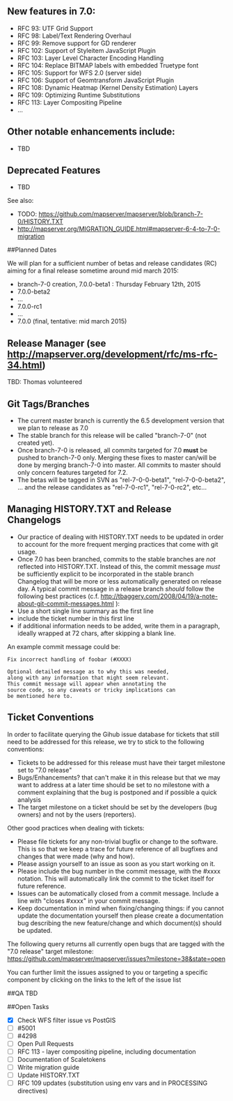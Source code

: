 ## New features in 7.0:
* RFC 93: UTF Grid Support
* RFC 98: Label/Text Rendering Overhaul
* RFC 99: Remove support for GD renderer
* RFC 102: Support of Styleitem JavaScript Plugin
* RFC 103: Layer Level Character Encoding Handling
* RFC 104: Replace BITMAP labels with embedded Truetype font
* RFC 105: Support for WFS 2.0 (server side)
* RFC 106: Support of Geomtransform JavaScript Plugin
* RFC 108: Dynamic Heatmap (Kernel Density Estimation) Layers
* RFC 109: Optimizing Runtime Substitutions
* RFC 113: Layer Compositing Pipeline
* ...

## Other notable enhancements include:
* TBD

## Deprecated Features
* TBD

See also:
* TODO: https://github.com/mapserver/mapserver/blob/branch-7-0/HISTORY.TXT
* http://mapserver.org/MIGRATION_GUIDE.html#mapserver-6-4-to-7-0-migration
                                                                   
##Planned Dates

We will plan for a sufficient number of betas and release candidates (RC) aiming for a final release sometime around mid march 2015:

* branch-7-0 creation, 7.0.0-beta1 : Thursday February 12th, 2015
* 7.0.0-beta2
* ...
* 7.0.0-rc1
* ...
* 7.0.0 (final, tentative: mid march 2015)

## Release Manager (see http://mapserver.org/development/rfc/ms-rfc-34.html) 
TBD: Thomas volunteered
                                                          
## Git Tags/Branches

* The current master branch is currently the 6.5 development version that we plan to release as 7.0
* The stable branch for this release will be called "branch-7-0" (not created yet).
* Once branch-7-0 is released, all commits targeted for 7.0 **must** be pushed to branch-7-0 only. Merging
these fixes to master can/will be done by merging branch-7-0 into master. All commits to master should only concern features targeted for 7.2.
* The betas will be tagged in SVN as "rel-7-0-0-beta1", "rel-7-0-0-beta2", ... and the release candidates as "rel-7-0-rc1", "rel-7-0-rc2", etc...

## Managing HISTORY.TXT and Release Changelogs

* Our practice of dealing with HISTORY.TXT needs to be updated in order to account for the more frequent merging practices that come with git usage.
* Once 7.0 has been branched, commits to the stable branches are *not* reflected into HISTORY.TXT. Instead of this, the commit message *must* be sufficiently explicit to be incorporated in the stable branch Changelog that will be more or less automatically generated on release day. A typical commit message in a release branch *should* follow the following best practices (c.f. http://tbaggery.com/2008/04/19/a-note-about-git-commit-messages.html ):
 * Use a short single line summary as the first line
 * include the ticket number in this first line
 * if additional information needs to be added, write them in a paragraph, ideally wrapped at 72 chars, after skipping a blank line.

An example commit message could be:
```
Fix incorrect handling of foobar (#XXXX)

Optional detailed message as to why this was needed,
along with any information that might seem relevant.
This commit message will appear when annotating the
source code, so any caveats or tricky implications can
be mentioned here to.
```
 
## Ticket Conventions
In order to facilitate querying the Gihub issue database for tickets that still need to be addressed for this release, we try to stick to the following conventions:

* Tickets to be addressed for this release must have their target milestone set to "7.0 release" 
* Bugs/Enhancements? that can't make it in this release but that we may want to address at a later time should be set to no milestone with a comment explaining that the bug is postponed and if possible a quick analysis
* The target milestone on a ticket should be set by the developers (bug owners) and not by the users (reporters).

Other good practices when dealing with tickets:

* Please file tickets for any non-trivial bugfix or change to the software. This is so that we keep a trace for future reference of all bugfixes and changes that were made (why and how).
* Please assign yourself to an issue as soon as you start working on it.
* Please include the bug number in the commit message, with the #xxxx notation. This will automatically link the commit to the ticket itself for future reference.
* Issues can be automatically closed from a commit message. Include a line with "closes #xxxx" in your commit message.
* Keep documentation in mind when fixing/changing things: if you cannot update the documentation yourself then please create a documentation bug describing the new feature/change and which document(s) should be updated.                                                                            

The following query returns all currently open bugs that are tagged with the "7.0 release" target milestone:
https://github.com/mapserver/mapserver/issues?milestone=38&state=open

You can further limit the issues assigned to you or targeting a specific component by clicking on the links to the left of the issue list
                                                                          
##QA
TBD

##Open Tasks

- [x] Check WFS filter issue vs PostGIS
- [ ] #5001
- [ ] #4298
- [ ] Open Pull Requests
- [ ] RFC 113 - layer compositing pipeline, including documentation
- [ ] Documentation of Scaletokens
- [ ] Write migration guide
- [ ] Update HISTORY.TXT
- [ ] RFC 109 updates (substitution using env vars and in PROCESSING directives)